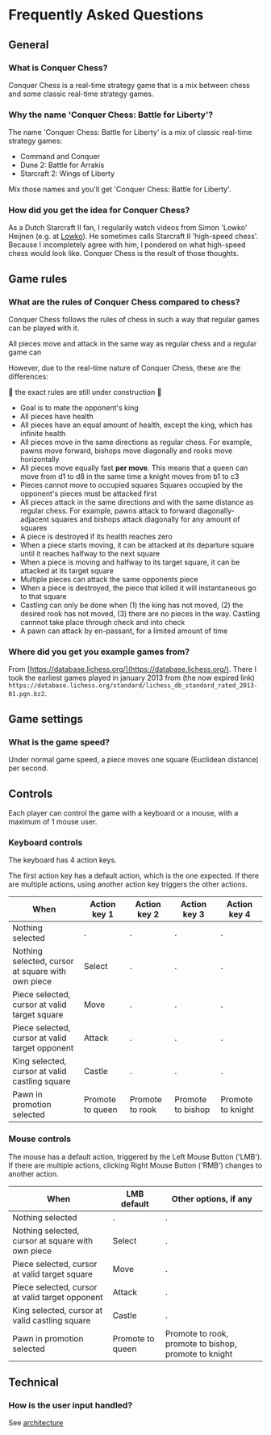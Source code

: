 # Frequently Asked Questions

## General

### What is Conquer Chess?

Conquer Chess is a real-time strategy game
that is a mix between chess and some classic real-time strategy games.

### Why the name 'Conquer Chess: Battle for Liberty'?

The name 'Conquer Chess: Battle for Liberty' is a mix 
of classic real-time strategy games:

 * Command and Conquer
 * Dune 2: Battle for Arrakis
 * Starcraft 2: Wings of Liberty

Mix those names and you'll get 'Conquer Chess: Battle for Liberty'.

### How did you get the idea for Conquer Chess?

As a Dutch Starcraft II fan, I regularily watch videos
from Simon 'Lowko' Heijnen (e.g. at [Lowko](https://lowko.tv/)).
He sometimes calls Starcraft II 'high-speed chess'.
Because I incompletely agree with him,
I pondered on what high-speed chess would look like.
Conquer Chess is the result of those thoughts.

## Game rules

### What are the rules of Conquer Chess compared to chess?

Conquer Chess follows the rules of chess
in such a way that regular games can be played with it.

All pieces move and attack in the same way as regular chess
and a regular game can 

However, due to the real-time nature of Conquer Chess, 
these are the differences:

:construction: the exact rules are still under construction :construction:

 * Goal is to mate the opponent's king
 * All pieces have health
 * All pieces have an equal amount of health, except the king, which has
   infinite health
 * All pieces move in the same directions as regular chess.
   For example, pawns move forward, bishops move diagonally and rooks move horizontally
 * All pieces move equally fast **per move**.
   This means that a queen can move from d1 to d8 
   in the same time a knight moves from b1 to c3
 * Pieces cannot move to occupied squares
   Squares occupied by the opponent's pieces must be attacked first
 * All pieces attack in the same directions and with the same distance as regular chess.
   For example, pawns attack to forward diagonally-adjacent squares
   and bishops attack diagonally for any amount of squares
 * A piece is destroyed if its health reaches zero
 * When a piece starts moving, it can be attacked at its departure square
   until it reaches halfway to the next square
 * When a piece is moving and halfway to its target square, 
   it can be attacked at its target square
 * Multiple pieces can attack the same opponents piece
 * When a piece is destroyed, 
   the piece that killed it will instantaneous go to that square
 * Castling can only be done when (1) the king has not moved,
   (2) the desired rook has not moved, (3) there are no pieces
   in the way. Castling cannnot take place through check and into check
 * A pawn can attack by en-passant, for a limited amount of time

### Where did you get you example games from?

From [https://database.lichess.org/](https://database.lichess.org/).
There I took the earliest games played in january 2013
from (the now expired link) `https://database.lichess.org/standard/lichess_db_standard_rated_2013-01.pgn.bz2`.

## Game settings

### What is the game speed?

Under normal game speed, a piece moves one square (Euclidean distance)
per second.

## Controls

Each player can control the game with a keyboard or a mouse,
with a maximum of 1 mouse user.

### Keyboard controls

The keyboard has 4 action keys.

The first action key has a default action, which is the one expected.
If there are multiple actions, using another action key triggers the other actions.

When                                              |Action key 1    |Action key 2   |Action key 3     |Action key 4
--------------------------------------------------|----------------|---------------|-----------------|-----------------
Nothing selected                                  |.               |.              |.                |.
Nothing selected, cursor at square with own piece |Select          |.              |.                |.
Piece selected, cursor at valid target square     |Move            |.              |.                |.
Piece selected, cursor at valid target opponent   |Attack          |.              |.                |.
King selected, cursor at valid castling square    |Castle          |.              |.                |.
Pawn in promotion selected                        |Promote to queen|Promote to rook|Promote to bishop|Promote to knight

<!-- old
When                      |Action key 1    |Action key 2   |Action key 3     |Action key 4
--------------------------|----------------|---------------|-----------------|-------------------
Nothing selected          |Select          |Select         |Select           |Select
Piece selected            |Move            |Attack         |Move             |Attack
King selected             |Move            |Attack         |Castle king-side |Castle queen-side
Pawn in promotion selected|Promote to queen|Promote to rook|Promote to bishop|Promote to knight
-->

### Mouse controls

The mouse has a default action, triggered by the Left Mouse Button ('LMB').
If there are multiple actions, clicking Right Mouse Button ('RMB')
changes to another action.

When                                              |LMB default     |Other options, if any
--------------------------------------------------|----------------|-----------------------------------------------------
Nothing selected                                  |.               |.
Nothing selected, cursor at square with own piece |Select          |.
Piece selected, cursor at valid target square     |Move            |.
Piece selected, cursor at valid target opponent   |Attack          |.
King selected, cursor at valid castling square    |Castle          |.
Pawn in promotion selected                        |Promote to queen|Promote to rook, promote to bishop, promote to knight


## Technical

### How is the user input handled?

See [architecture](architecture.md)

